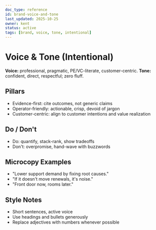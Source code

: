 ```yaml
---
doc_type: reference
id: brand-voice-and-tone
last_updated: 2025-10-25
owner: kent
status: active
tags: [brand, voice, tone, intentional]
---
```


# Voice & Tone (Intentional)

**Voice:** professional, pragmatic, PE/VC-literate, customer-centric.
**Tone:** confident, direct, respectful; zero fluff.

## Pillars

- Evidence-first: cite outcomes, not generic claims
- Operator-friendly: actionable, crisp, devoid of jargon
- Customer-centric: align to customer intentions and value realization

## Do / Don't

- Do: quantify, stack-rank, show tradeoffs
- Don't: overpromise, hand-wave with buzzwords

## Microcopy Examples

- "Lower support demand by fixing root causes."
- "If it doesn't move renewals, it's noise."
- "Front door now, rooms later."

## Style Notes

- Short sentences, active voice
- Use headings and bullets generously
- Replace adjectives with numbers whenever possible

